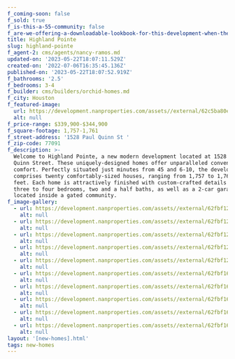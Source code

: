 ```yaml
---
f_coming-soon: false
f_sold: true
f_is-this-a-55-community: false
f_are-we-offering-a-downloadable-lookbook-for-this-development-when-they-submit-their-contact-info: false
title: Highland Pointe
slug: highland-pointe
f_agent-2: cms/agents/nancy-ramos.md
updated-on: '2023-05-22T18:07:11.529Z'
created-on: '2022-07-06T16:35:45.136Z'
published-on: '2023-05-22T18:07:52.919Z'
f_bathrooms: '2.5'
f_bedrooms: 3-4
f_builder: cms/builders/orchid-homes.md
f_city: Houston
f_featured-image:
  url: https://development.nanproperties.com/assets//external/62c5ba80ea6e2b73e059c6a1_view_exterior_final201201201.jpg
  alt: null
f_price-range: $339,900-$344,900
f_square-footage: 1,757-1,761
f_street-address: '1528 Paul Quinn St '
f_zip-code: 77091
f_description: >-
  Welcome to Highland Pointe, a new modern development located at 1528 Paul
  Quinn Street. These uniquely-designed homes offer unparalleled convenience and
  comfort. Perfectly situated just minutes from 45 and 6-10, the development
  comprises twenty comfortably-sized houses, ranging from 1,757 to 1,761 square
  feet. Each home is attractively finished with custom-crafted details and has
  three to four bedrooms, two and a half baths, as well as a 2-car garage—all
  located inside a gated community.
f_image-gallery:
  - url: https://development.nanproperties.com/assets//external/62fbf1248b8a906012f7f9e3_dji_0072.jpg
    alt: null
  - url: https://development.nanproperties.com/assets//external/62fbf12600d700cecef18562_dji_0077.jpg
    alt: null
  - url: https://development.nanproperties.com/assets//external/62fbf12700d7007689f18656_dsc00703-2.jpg
    alt: null
  - url: https://development.nanproperties.com/assets//external/62fbf12897995e444a9d817b_dsc00705-2.jpg
    alt: null
  - url: https://development.nanproperties.com/assets//external/62fbf12a8b8a903fb0f7fc62_dsc00707-2.jpg
    alt: null
  - url: https://development.nanproperties.com/assets//external/62fbf1659cc09072e6a7c2aa_dji_0069.jpg
    alt: null
  - url: https://development.nanproperties.com/assets//external/62fbf166466469fe586e1896_dji_0071.jpg
    alt: null
  - url: https://development.nanproperties.com/assets//external/62fbf168d4bccc41776efe39_dji_0073.jpg
    alt: null
  - url: https://development.nanproperties.com/assets//external/62fbf1697c14e37c346a4e54_dji_0076.jpg
    alt: null
  - url: https://development.nanproperties.com/assets//external/62fbf16a490fe75af8c30d3f_dji_0078.jpg
    alt: null
layout: '[new-homes].html'
tags: new-homes
---
```




